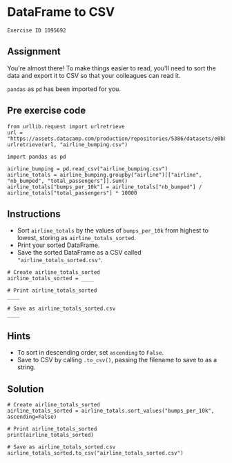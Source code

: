 
#  DataFrame to CSV

```
Exercise ID 1095692
```

##  Assignment 

You're almost there! To make things easier to read, you'll need to sort the data and export it to CSV so that your colleagues can read it.

`pandas` as `pd` has been imported for you.

##  Pre exercise code 

```
from urllib.request import urlretrieve
url = "https://assets.datacamp.com/production/repositories/5386/datasets/e0bbcc236b192efe5814c379d8c669157311acc5/airline_bumping.csv"
urlretrieve(url, "airline_bumping.csv")

import pandas as pd

airline_bumping = pd.read_csv("airline_bumping.csv")
airline_totals = airline_bumping.groupby("airline")[["airline", "nb_bumped", "total_passengers"]].sum()
airline_totals["bumps_per_10k"] = airline_totals["nb_bumped"] / airline_totals["total_passengers"] * 10000
```



##  Instructions 

- Sort `airline_totals` by the values of `bumps_per_10k` from highest to lowest, storing as `airline_totals_sorted`.
- Print your sorted DataFrame.
- Save the sorted DataFrame as a CSV called `"airline_totals_sorted.csv"`.



```
# Create airline_totals_sorted
airline_totals_sorted = ____

# Print airline_totals_sorted
____

# Save as airline_totals_sorted.csv
____
```

##  Hints 

- To sort in descending order, set `ascending` to `False`.
- Save to CSV by calling `.to_csv()`, passing the filename to save to as a string.



##  Solution 

```
# Create airline_totals_sorted
airline_totals_sorted = airline_totals.sort_values("bumps_per_10k", ascending=False)

# Print airline_totals_sorted
print(airline_totals_sorted)

# Save as airline_totals_sorted.csv
airline_totals_sorted.to_csv("airline_totals_sorted.csv")
```


